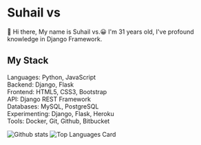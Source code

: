 # Suhail vs

:wave: Hi there, My name is Suhail vs.😀 I'm 31 years old, 
I've profound knowledge in Django Framework. 

## My Stack

Languages: Python, JavaScript
<br>
Backend: Django, Flask
<br>
Frontend: HTML5, CSS3, Bootstrap
<br>
API: Django REST Framework
<br>
Databases: MySQL, PostgreSQL
<br>
Experimenting: Django, Flask, Heroku
<br>
Tools: Docker, Git, Github, Bitbucket
<br>

![Github stats](https://github-readme-stats.vercel.app/api?username=suhailvs&theme=highcontrast&show_icons=true&count_private=true)
![Top Languages Card](https://github-readme-stats.vercel.app/api/top-langs/?username=suhailvs&layout=compact)

<!--
**suhailvs/suhailvs** is a ✨ _special_ ✨ repository because its `README.md` (this file) appears on your GitHub profile.

Here are some ideas to get you started:

- 🔭 I’m currently working on ...
- 🌱 I’m currently learning ...
- 👯 I’m looking to collaborate on ...
- 🤔 I’m looking for help with ...
- 💬 Ask me about ...
- 📫 How to reach me: ...
- 😄 Pronouns: ...
- ⚡ Fun fact: ...
-->

